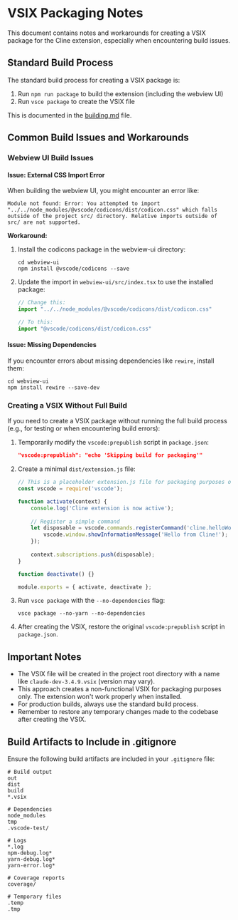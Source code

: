 # VSIX Packaging Notes

This document contains notes and workarounds for creating a VSIX package for the Cline extension, especially when encountering build issues.

## Standard Build Process

The standard build process for creating a VSIX package is:

1. Run `npm run package` to build the extension (including the webview UI)
2. Run `vsce package` to create the VSIX file

This is documented in the [building.md](./building.md) file.

## Common Build Issues and Workarounds

### Webview UI Build Issues

#### Issue: External CSS Import Error

When building the webview UI, you might encounter an error like:

```
Module not found: Error: You attempted to import "../../node_modules/@vscode/codicons/dist/codicon.css" which falls outside of the project src/ directory. Relative imports outside of src/ are not supported.
```

**Workaround:**
1. Install the codicons package in the webview-ui directory:
   ```
   cd webview-ui
   npm install @vscode/codicons --save
   ```

2. Update the import in `webview-ui/src/index.tsx` to use the installed package:
   ```typescript
   // Change this:
   import "../../node_modules/@vscode/codicons/dist/codicon.css"
   
   // To this:
   import "@vscode/codicons/dist/codicon.css"
   ```

#### Issue: Missing Dependencies

If you encounter errors about missing dependencies like `rewire`, install them:

```
cd webview-ui
npm install rewire --save-dev
```

### Creating a VSIX Without Full Build

If you need to create a VSIX package without running the full build process (e.g., for testing or when encountering build errors):

1. Temporarily modify the `vscode:prepublish` script in `package.json`:
   ```json
   "vscode:prepublish": "echo 'Skipping build for packaging'"
   ```

2. Create a minimal `dist/extension.js` file:
   ```javascript
   // This is a placeholder extension.js file for packaging purposes only
   const vscode = require('vscode');

   function activate(context) {
       console.log('Cline extension is now active');
       
       // Register a simple command
       let disposable = vscode.commands.registerCommand('cline.helloWorld', function () {
           vscode.window.showInformationMessage('Hello from Cline!');
       });
       
       context.subscriptions.push(disposable);
   }

   function deactivate() {}

   module.exports = { activate, deactivate };
   ```

3. Run `vsce package` with the `--no-dependencies` flag:
   ```
   vsce package --no-yarn --no-dependencies
   ```

4. After creating the VSIX, restore the original `vscode:prepublish` script in `package.json`.

## Important Notes

- The VSIX file will be created in the project root directory with a name like `claude-dev-3.4.9.vsix` (version may vary).
- This approach creates a non-functional VSIX for packaging purposes only. The extension won't work properly when installed.
- For production builds, always use the standard build process.
- Remember to restore any temporary changes made to the codebase after creating the VSIX.

## Build Artifacts to Include in .gitignore

Ensure the following build artifacts are included in your `.gitignore` file:

```
# Build output
out
dist
build
*.vsix

# Dependencies
node_modules
tmp
.vscode-test/

# Logs
*.log
npm-debug.log*
yarn-debug.log*
yarn-error.log*

# Coverage reports
coverage/

# Temporary files
.temp
.tmp
